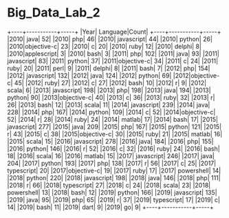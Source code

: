 # Big_Data_Lab_2
+----+-----------+-----+
|Year|   Language|Count|
+----+-----------+-----+
|2010|       java|   52|
|2010|        php|   46|
|2010| javascript|   44|
|2010|     python|   26|
|2010|objective-c|   23|
|2010|          c|   20|
|2010|       ruby|   12|
|2010|     delphi|    8|
|2010|applescript|    3|
|2010|       bash|    3|
|2011|        php|  102|
|2011|       java|   93|
|2011| javascript|   83|
|2011|     python|   37|
|2011|objective-c|   34|
|2011|          c|   24|
|2011|       ruby|   20|
|2011|       perl|    9|
|2011|     delphi|    8|
|2011|       bash|    7|
|2012|        php|  154|
|2012| javascript|  132|
|2012|       java|  124|
|2012|     python|   69|
|2012|objective-c|   45|
|2012|       ruby|   27|
|2012|          c|   27|
|2012|       bash|   10|
|2012|          r|    9|
|2012|      scala|    6|
|2013| javascript|  198|
|2013|        php|  198|
|2013|       java|  194|
|2013|     python|   90|
|2013|objective-c|   40|
|2013|          c|   36|
|2013|       ruby|   32|
|2013|          r|   26|
|2013|       bash|   12|
|2013|      scala|   11|
|2014| javascript|  239|
|2014|       java|  228|
|2014|        php|  167|
|2014|     python|  109|
|2014|          c|   52|
|2014|objective-c|   52|
|2014|          r|   28|
|2014|       ruby|   24|
|2014|     matlab|   17|
|2014|       bash|   17|
|2015| javascript|  277|
|2015|       java|  209|
|2015|        php|  167|
|2015|     python|  121|
|2015|          r|   43|
|2015|          c|   38|
|2015|objective-c|   30|
|2015|       ruby|   21|
|2015|     matlab|   16|
|2015|      scala|   15|
|2016| javascript|  278|
|2016|       java|  184|
|2016|        php|  155|
|2016|     python|  146|
|2016|          r|   52|
|2016|          c|   32|
|2016|       ruby|   24|
|2016|       bash|   18|
|2016|      scala|   16|
|2016|     matlab|   15|
|2017| javascript|  246|
|2017|       java|  204|
|2017|     python|  193|
|2017|        php|  138|
|2017|          r|   56|
|2017|          c|   25|
|2017| typescript|   20|
|2017|objective-c|   19|
|2017|       ruby|   17|
|2017| powershell|   14|
|2018|     python|  220|
|2018| javascript|  198|
|2018|       java|  146|
|2018|        php|  111|
|2018|          r|   66|
|2018| typescript|   27|
|2018|          c|   24|
|2018|      scala|   23|
|2018| powershell|   13|
|2018|       bash|   12|
|2019|     python|  166|
|2019| javascript|  135|
|2019|       java|   95|
|2019|        php|   65|
|2019|          r|   37|
|2019| typescript|   17|
|2019|          c|   14|
|2019|       bash|   11|
|2019|       dart|    9|
|2019|         go|    9|
+----+-----------+-----+
